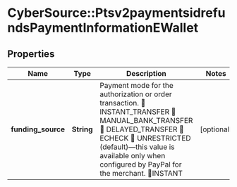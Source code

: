 # CyberSource::Ptsv2paymentsidrefundsPaymentInformationEWallet

## Properties
Name | Type | Description | Notes
------------ | ------------- | ------------- | -------------
**funding_source** | **String** | Payment mode for the authorization or order transaction.  INSTANT_TRANSFER  MANUAL_BANK_TRANSFER  DELAYED_TRANSFER  ECHECK  UNRESTRICTED (default)—this value is available only when configured by PayPal for the merchant. INSTANT | [optional] 


